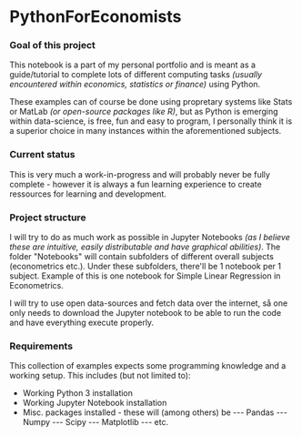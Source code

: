 # PythonForEconomists

### Goal of this project

This notebook is a part of my personal portfolio and is meant as a guide/tutorial to complete lots of different computing tasks _(usually encountered within economics, statistics or finance)_ using Python.

These examples can of course be done using propretary systems like Stats or MatLab _(or open-source packages like R)_, but as Python is emerging within data-science, is free, fun and easy to program, I personally think it is a superior choice in many instances within the aforementioned subjects.


### Current status

This is very much a work-in-progress and will probably never be fully complete - however it is always a fun learning experience to create ressources for learning and development.


### Project structure

I will try to do as much work as possible in Jupyter Notebooks _(as I believe these are intuitive, easily distributable and have graphical abilities)_. The folder "Notebooks" will contain subfolders of different overall subjects (econometrics etc.). Under these subfolders, there'll be 1 notebook per 1 subject. Example of this is one notebook for Simple Linear Regression in Econometrics. 

I will try to use open data-sources and fetch data over the internet, så one only needs to download the Jupyter notebook to be able to run the code and have everything execute properly.


### Requirements

This collection of examples expects some programming knowledge and a working setup. This includes (but not limited to):

- Working Python 3 installation
- Working Jupyter Notebook installation
- Misc. packages installed - these will (among others) be
--- Pandas
--- Numpy
--- Scipy
--- Matplotlib
--- etc.
